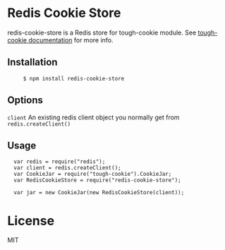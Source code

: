 # Redis Cookie Store

redis-cookie-store is a Redis store for tough-cookie module. See
[tough-cookie documentation](https://github.com/goinstant/tough-cookie#constructionstore--new-memorycookiestore-rejectpublicsuffixes) for more info.

## Installation

         $ npm install redis-cookie-store

## Options

  `client` An existing redis client object you normally get from `redis.createClient()`

## Usage

      var redis = require("redis");
      var client = redis.createClient();
      var CookieJar = require("tough-cookie").CookieJar;
      var RedisCookieStore = require("redis-cookie-store");

      var jar = new CookieJar(new RedisCookieStore(client));

# License 
  
  MIT
